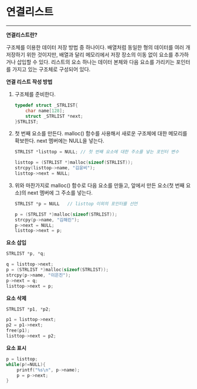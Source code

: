 # 연결리스트

---

**연결리스트란?**

구조체를 이용한 데이터 저장 방법 중 하나이다. 배열처럼 동일한 형의 데이터를 여러 개 저장하기 위한 것이지만, 배열과 달리 메모리에서 저장 장소의 이동 없이 요소를 추가하거나 삽입할 수 있다. 리스트의 요소 하나는 데이터 본체와 다음 요소를 가리키는 포인터를 가지고 있는 구조체로 구성되어 있다.



**연결 리스트 작성 방법**

1. 구조체를 준비한다.
	```c
	typedef struct _STRLIST{
		char name[128];
		struct _STRLIST *next;
	}STRLIST;
	```

2. 첫 번째 요소를 만든다. 
   malloc() 함수를 사용해서 새로운 구조체에 대한 메모리를 확보한다.
   next 멤버에는 NULL을 넣는다.

   ```c
   STRLIST *listtop = NULL;	// 첫 번째 요소에 대한 주소를 넣는 포인터 변수
   
   listtop = (STRLIST *)malloc(sizeof(STRLIST));
   strcpy(listtop->name, "김윤비");
   listtop->next = NULL;
   ```
   
3. 위와 마찬가지로 malloc() 함수로 다음 요소를 만들고, 앞에서 만든 요소(첫 번째 요소)의 next 멤버에 그 주소를 넣는다.

	```c
	STRLIST *p = NULL	// listtop 이외의 포인터를 선언

	p = (STRLIST *)malloc(sizeof(STRLIST));
	strcpy(p->name, "김해린");
	p->next = NULL;
	listtop->next = p;
   ```



**요소 삽입**

```c
STRLIST *p, *q;

q = listtop->next;
p = (STRLIST *)malloc(sizeof(STRLIST));
strcpy(p->name, "이은진");
p->next = q;
listtop->next = p;
```



**요소 삭제**

```c
STRLIST *p1, *p2;

p1 = listtop->next;
p2 = p1->next;
free(p1);
listtop->next = p2;
```



**요소 표시**

```c
p = listtop;
while(p!=NULL){
	printf("%s\n", p->name);
	p = p->next;
}
```

